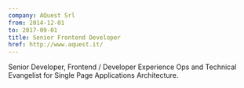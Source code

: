 ```yaml
---
company: AQuest Srl
from: 2014-12-01
to: 2017-09-01
title: Senior Frontend Developer
href: http://www.aquest.it/
---
```


Senior Developer, Frontend / Developer Experience Ops and Technical Evangelist for Single Page Applications Architecture.
